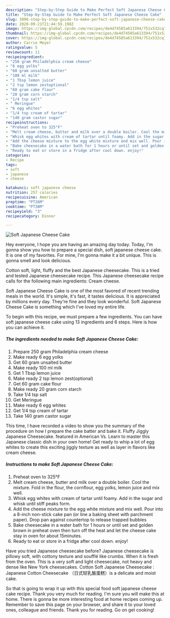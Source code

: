 ```yaml
---
description: "Step-by-Step Guide to Make Perfect Soft Japanese Cheese Cake"
title: "Step-by-Step Guide to Make Perfect Soft Japanese Cheese Cake"
slug: 3096-step-by-step-guide-to-make-perfect-soft-japanese-cheese-cake
date: 2020-09-21T21:44:59.198Z
image: https://img-global.cpcdn.com/recipes/de4d74585a613394/751x532cq70/soft-japanese-cheese-cake-recipe-main-photo.jpg
thumbnail: https://img-global.cpcdn.com/recipes/de4d74585a613394/751x532cq70/soft-japanese-cheese-cake-recipe-main-photo.jpg
cover: https://img-global.cpcdn.com/recipes/de4d74585a613394/751x532cq70/soft-japanese-cheese-cake-recipe-main-photo.jpg
author: Carrie Meyer
ratingvalue: 5
reviewcount: 11
recipeingredient:
- "250 gram Philadelphia cream cheese"
- "6 egg yolks"
- "60 gram unsalted butter"
- "100 ml milk"
- "1 Tbsp lemon juice"
- "2 tsp lemon zestoptional"
- "60 gram cake flour"
- "20 gram corn starch"
- "1/4 tsp salt"
- " Meringue"
- "6 egg whites"
- "1/4 tsp cream of tartar"
- "140 gram castor sugar"
recipeinstructions:
- "Preheat oven to 325°F"
- "Melt cream cheese, butter and milk over a double boiler. Cool the mixture. Fold in the flour, the cornflour, egg yolks, lemon juice and mix well."
- "Whisk egg whites with cream of tartar until foamy. Add in the sugar and whisk until stiff peaks form."
- "Add the cheese mixture to the egg white mixture and mix well. Pour into a 8-inch non-stick cake pan (or line a baking sheet with parchment paper). Drop pan against countertop to release trapped bubbles"
- "Bake cheesecake in a water bath for 1 hours or until set and golden brown in preheat oven then turn off the heat and let the cheese cake stay in oven for about 15minutes."
- "Ready to eat or store in a fridge after cool down. enjoy!"
categories:
- Recipe
tags:
- soft
- japanese
- cheese

katakunci: soft japanese cheese 
nutrition: 257 calories
recipecuisine: American
preptime: "PT26M"
cooktime: "PT30M"
recipeyield: "3"
recipecategory: Dinner

---
```



![Soft Japanese Cheese Cake](https://img-global.cpcdn.com/recipes/de4d74585a613394/751x532cq70/soft-japanese-cheese-cake-recipe-main-photo.jpg)

Hey everyone, I hope you are having an amazing day today. Today, I'm gonna show you how to prepare a special dish, soft japanese cheese cake. It is one of my favorites. For mine, I'm gonna make it a bit unique. This is gonna smell and look delicious.

Cotton soft, light, fluffy and the best Japanese cheesecake. This is a tried and tested Japanese cheesecake recipe. This Japanese cheesecake recipe calls for the following main ingredients: Cream cheese.

Soft Japanese Cheese Cake is one of the most favored of recent trending meals in the world. It's simple, it's fast, it tastes delicious. It is appreciated by millions every day. They're fine and they look wonderful. Soft Japanese Cheese Cake is something which I've loved my entire life.


To begin with this recipe, we must prepare a few ingredients. You can have soft japanese cheese cake using 13 ingredients and 6 steps. Here is how you can achieve it.

<!--inarticleads1-->

##### The ingredients needed to make Soft Japanese Cheese Cake:

1. Prepare 250 gram Philadelphia cream cheese
1. Make ready 6 egg yolks
1. Get 60 gram unsalted butter
1. Make ready 100 ml milk
1. Get 1 Tbsp lemon juice
1. Make ready 2 tsp lemon zest(optional)
1. Get 60 gram cake flour
1. Make ready 20 gram corn starch
1. Take 1/4 tsp salt
1. Get  Meringue
1. Make ready 6 egg whites
1. Get 1/4 tsp cream of tartar
1. Take 140 gram castor sugar


This time, I have recorded a video to show you the summary of the procedure on how I prepare the cake batter and bake it. Fluffy Jiggly Japanese Cheesecake. featured in American Vs. Learn to master this Japanese classic dish in your own home! Get ready to whip a lot of egg whites to create this exciting jiggly texture as well as layer in flavors like cream cheese. 

<!--inarticleads2-->

##### Instructions to make Soft Japanese Cheese Cake:

1. Preheat oven to 325°F
1. Melt cream cheese, butter and milk over a double boiler. Cool the mixture. Fold in the flour, the cornflour, egg yolks, lemon juice and mix well.
1. Whisk egg whites with cream of tartar until foamy. Add in the sugar and whisk until stiff peaks form.
1. Add the cheese mixture to the egg white mixture and mix well. Pour into a 8-inch non-stick cake pan (or line a baking sheet with parchment paper). Drop pan against countertop to release trapped bubbles
1. Bake cheesecake in a water bath for 1 hours or until set and golden brown in preheat oven then turn off the heat and let the cheese cake stay in oven for about 15minutes.
1. Ready to eat or store in a fridge after cool down. enjoy!


Have you tried Japanese cheesecake before? Japanese cheesecake is pillowy soft, with cottony texture and soufflé like crumbs. When it is fresh from the oven. This is a very soft and light cheesecake, not heavy and dense like New York cheesecakes. Cotton Soft Japanese Cheesecake : Japanese Cotton Cheesecake （日式轻乳酪蛋糕）is a delicate and moist cake. 

So that is going to wrap it up with this special food soft japanese cheese cake recipe. Thank you very much for reading. I'm sure you will make this at home. There is gonna be more interesting food at home recipes coming up. Remember to save this page on your browser, and share it to your loved ones, colleague and friends. Thank you for reading. Go on get cooking!
